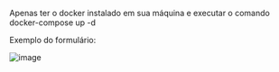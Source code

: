 Apenas ter o docker instalado em sua máquina e executar o comando docker-compose up -d

Exemplo do formulário:

![image](https://github.com/leno1moraes/registrator/assets/47091156/ad9df61d-659f-45b4-97d4-6d6ce13c8216)
